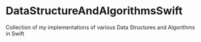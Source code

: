 # DataStructureAndAlgorithmsSwift
Collection of my implementations of various Data Structures and Algorithms in Swift
